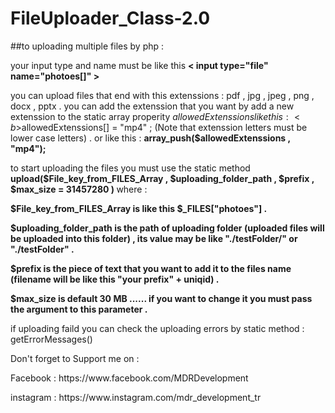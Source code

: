 # FileUploader_Class-2.0

##to uploading multiple files by php :

your input type and name must be like this
<b>&lt; input type="file" name="photoes[]" &gt;</b>

you can upload files that end with this extenssions : pdf , jpg , jpeg , png , docx , pptx .
you can add the extenssion that you want by add a new extenssion to the static array properity $allowedExtenssions like this :
<b>$allowedExtenssions[] = "mp4" ; (Note that extenssion letters must be lower case letters) .</b>
or like this :
<b>array_push($allowedExtenssions , "mp4");</b>


to start uploading the files you must use the static method 
<b>upload($File_key_from_FILES_Array , $uploading_folder_path , $prefix , $max_size = 31457280 ) </b>
where :

<b>$File_key_from_FILES_Array is like this $_FILES["photoes"]  .</b>

 <b>$uploading_folder_path is the path of uploading folder (uploaded files will be uploaded into this folder) , its value may be like "./testFolder/" or "./testFolder" .</b>
 
<b>$prefix is the piece of text that you want to add it to the files name (filename will be like this "your prefix" + uniqid) .</b>

<b>$max_size is default 30 MB ...... if you want to change it you must pass the argument to this parameter .</b>

if uploading faild you can check the uploading errors by static method : getErrorMessages()

Don't forget to Support me on :
<p>Facebook : https://www.facebook.com/MDRDevelopment</p>
<p>instagram : https://www.instagram.com/mdr_development_tr</p>
